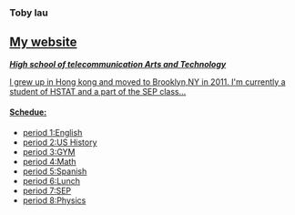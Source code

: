 ### **Toby lau**      
<u>[My website](https://sites.google.com/a/hstat.org/yatchol6214sep11/)<u>
---
_**High school of telecommunication Arts and Technology**_
  
I grew up in Hong kong and moved to Brooklyn,NY in 2011. I'm currently a student of HSTAT and a part of the SEP class...  
#### Schedue:  
 * period 1:English  
 * period 2:US History  
 * period 3:GYM  
 * period 4:Math  
 * period 5:Spanish  
 * period 6:Lunch  
 * period 7:SEP  
 * period 8:Physics  